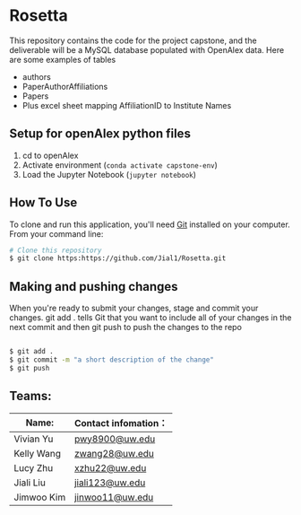 # Rosetta
 This repository contains the code for the project capstone, and the deliverable will be a MySQL database populated with OpenAlex data.
Here are some examples of tables
- authors
- PaperAuthorAffiliations
- Papers
- Plus excel sheet mapping AffiliationID to Institute Names

## Setup for openAlex python files

1. cd to openAlex
2. Activate environment (`conda activate capstone-env`)
3. Load the Jupyter Notebook (`jupyter notebook`)


## How To Use

To clone and run this application, you'll need [Git](https://git-scm.com) installed on your computer. From your command line:

```bash
# Clone this repository
$ git clone https:https://github.com/Jial1/Rosetta.git
```

## Making and pushing changes

When you're ready to submit your changes, stage and commit your changes. git add . tells Git that you want to include all of your changes in the next commit and then git push to push the changes to the repo

```bash

$ git add .
$ git commit -m "a short description of the change"
$ git push
```



## **Teams:**
|  Name:   | Contact infomation：  |
|  ----  | ----  |
| Vivian Yu  | pwy8900@uw.edu|
| Kelly Wang | zwang28@uw.edu |
| Lucy Zhu  | xzhu22@uw.edu |
| Jiali Liu | jiali123@uw.edu |
| Jimwoo Kim | jinwoo11@uw.edu |
